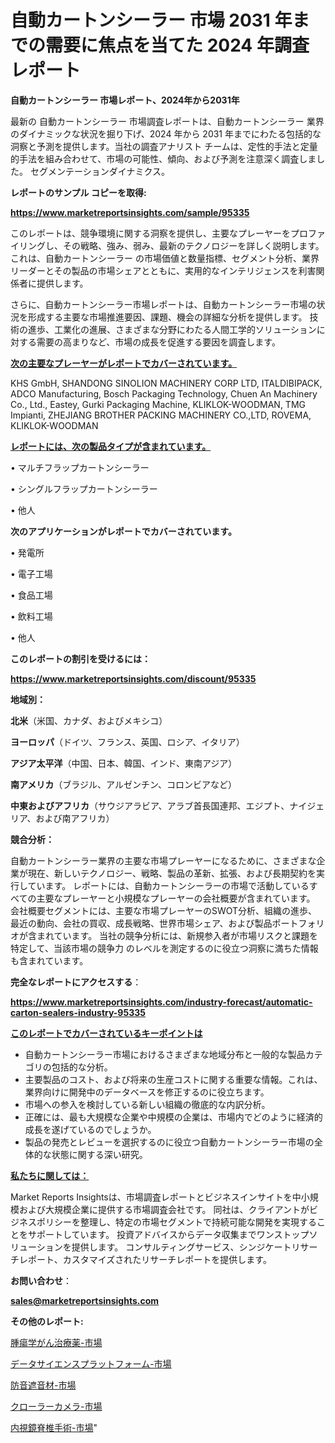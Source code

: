 # 自動カートンシーラー 市場 2031 年までの需要に焦点を当てた 2024 年調査レポート

<strong>自動カートンシーラー 市場レポート、2024年から2031年</strong>

最新の 自動カートンシーラー 市場調査レポートは、自動カートンシーラー 業界のダイナミックな状況を掘り下げ、2024 年から 2031 年までにわたる包括的な洞察と予測を提供します。当社の調査アナリスト チームは、定性的手法と定量的手法を組み合わせて、市場の可能性、傾向、および予測を注意深く調査しました。 セグメンテーションダイナミクス。



<strong>レポートのサンプル コピーを取得:</strong> <a href=https://www.marketreportsinsights.com/sample/95335>

<strong><u>https://www.marketreportsinsights.com/sample/95335</u></strong></a>

このレポートは、競争環境に関する洞察を提供し、主要なプレーヤーをプロファイリングし、その戦略、強み、弱み、最新のテクノロジーを詳しく説明します。 これは、自動カートンシーラー の市場価値と数量指標、セグメント分析、業界リーダーとその製品の市場シェアとともに、実用的なインテリジェンスを利害関係者に提供します。

さらに、自動カートンシーラー市場レポートは、自動カートンシーラー市場の状況を形成する主要な市場推進要因、課題、機会の詳細な分析を提供します。 技術の進歩、工業化の進展、さまざまな分野にわたる人間工学的ソリューションに対する需要の高まりなど、市場の成長を促進する要因を調査します。



<strong><u>次の主要なプレーヤーがレポートでカバーされています。</u></strong>

KHS GmbH, SHANDONG SINOLION MACHINERY CORP LTD, ITALDIBIPACK, ADCO Manufacturing, Bosch Packaging Technology, Chuen An Machinery Co., Ltd., Eastey, Gurki Packaging Machine, KLIKLOK-WOODMAN, TMG Impianti, ZHEJIANG BROTHER PACKING MACHINERY CO.,LTD, ROVEMA, KLIKLOK-WOODMAN



<strong><u><b>レポートには、次の製品タイプが含まれています。</b></u></strong>

• マルチフラップカートンシーラー

• シングルフラップカートンシーラー

• 他人



<strong><b>次のアプリケーションがレポートでカバーされています。</b></strong>

• 発電所

• 電子工場

• 食品工場

• 飲料工場

• 他人



<strong><b>このレポートの割引を受けるには：</b></strong><a href=https://www.marketreportsinsights.com/discount/95335>

<strong><u>https://www.marketreportsinsights.com/discount/95335</u></strong></a>



<strong>地域別：</strong>



<strong>北米</strong>（米国、カナダ、およびメキシコ）



<strong>ヨーロッパ</strong>（ドイツ、フランス、英国、ロシア、イタリア）



<strong>アジア太平洋</strong>（中国、日本、韓国、インド、東南アジア）



<strong>南アメリカ</strong>（ブラジル、アルゼンチン、コロンビアなど）



<strong>中東およびアフリカ</strong>（サウジアラビア、アラブ首長国連邦、エジプト、ナイジェリア、および南アフリカ）



<strong>競合分析：</strong>

自動カートンシーラー業界の主要な市場プレーヤーになるために、さまざまな企業が現在、新しいテクノロジー、戦略、製品の革新、拡張、および長期契約を実行しています。 レポートには、自動カートンシーラーの市場で活動しているすべての主要なプレーヤーと小規模なプレーヤーの会社概要が含まれています。 会社概要セグメントには、主要な市場プレーヤーのSWOT分析、組織の進歩、最近の動向、会社の買収、成長戦略、世界市場シェア、および製品ポートフォリオが含まれています。 当社の競争分析には、新規参入者が市場リスクと課題を特定して、当該市場の競争力 のレベルを測定するのに役立つ洞察に満ちた情報も含まれています。



<strong>完全なレポートにアクセスする</strong>：

<a href=https://www.marketreportsinsights.com/industry-forecast/automatic-carton-sealers-industry-95335>

<strong><u>https://www.marketreportsinsights.com/industry-forecast/automatic-carton-sealers-industry-95335</u></strong></a>



<strong><u><b>このレポートでカバーされているキーポイントは</b></u></strong>
<ul>
  <li>自動カートンシーラー市場におけるさまざまな地域分布と一般的な製品カテゴリの包括的な分析。</li>
  <li>主要製品のコスト、および将来の生産コストに関する重要な情報。これは、業界向けに開発中のデータベースを修正するのに役立ちます。</li>
  <li>市場への参入を検討している新しい組織の徹底的な内訳分析。</li>
  <li>正確には、最も大規模な企業や中規模の企業は、市場内でどのように経済的成長を遂げているのでしょうか。</li>
  <li>製品の発売とレビューを選択するのに役立つ自動カートンシーラー市場の全体的な状態に関する深い研究。</li>
</ul>


<strong><u><b>私たちに関しては：</b></u></strong>

Market Reports Insightsは、市場調査レポートとビジネスインサイトを中小規模および大規模企業に提供する市場調査会社です。 同社は、クライアントがビジネスポリシーを整理し、特定の市場セグメントで持続可能な開発を実現することをサポートしています。 投資アドバイスからデータ収集までワンストップソリューションを提供します。 コンサルティングサービス、シンジケートリサーチレポート、カスタマイズされたリサーチレポートを提供します。



<strong><b>お問い合わせ</b></strong>：

<a href=mailto:sales@marketreportsinsights.com>

<strong><u>sales@marketreportsinsights.com</u></strong></a>



<strong>その他のレポート:</strong>

<a href=https://www.linkedin.com/pulse/腫瘍学がん治療薬-市場-2030-年までの需要に焦点を当てた-2023-年調査レポート-pr-news-hub-ot8df/>腫瘍学がん治療薬-市場</a>

<a href=https://www.linkedin.com/pulse/データサイエンスプラットフォーム-市場-2023-推進要因と成長機会-2030-q8nvf/>データサイエンスプラットフォーム-市場</a>

<a href=https://www.linkedin.com/pulse/防音遮音材-市場-2023-収益と成長ドライバー-2030-consumer-connection-collective-360-txjjf/>防音遮音材-市場</a>

<a href=https://www.linkedin.com/pulse/クローラーカメラ-市場-2023-総利益と主要ベンダー-2030-analytics-achievers-24-analysis-gusjf/>クローラーカメラ-市場</a>

<a href=https://www.linkedin.com/pulse/内視鏡脊椎手術-市場-2023-競争分析と事業成長-2030-data-dive-discoveries-24-analysis-wz9tf/>内視鏡脊椎手術-市場</a>"
